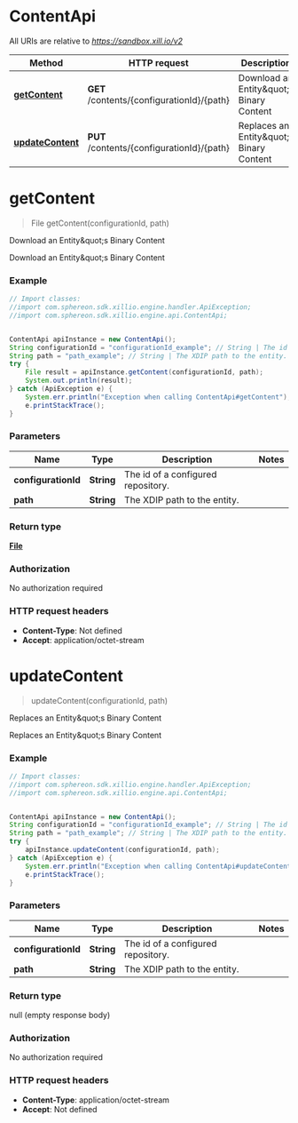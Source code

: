 # ContentApi

All URIs are relative to *https://sandbox.xill.io/v2*

Method | HTTP request | Description
------------- | ------------- | -------------
[**getContent**](ContentApi.md#getContent) | **GET** /contents/{configurationId}/{path} | Download an Entity\&quot;s Binary Content
[**updateContent**](ContentApi.md#updateContent) | **PUT** /contents/{configurationId}/{path} | Replaces an Entity\&quot;s Binary Content


<a name="getContent"></a>
# **getContent**
> File getContent(configurationId, path)

Download an Entity\&quot;s Binary Content

Download an Entity\&quot;s Binary Content

### Example
```java
// Import classes:
//import com.sphereon.sdk.xillio.engine.handler.ApiException;
//import com.sphereon.sdk.xillio.engine.api.ContentApi;


ContentApi apiInstance = new ContentApi();
String configurationId = "configurationId_example"; // String | The id of a configured repository.
String path = "path_example"; // String | The XDIP path to the entity.
try {
    File result = apiInstance.getContent(configurationId, path);
    System.out.println(result);
} catch (ApiException e) {
    System.err.println("Exception when calling ContentApi#getContent");
    e.printStackTrace();
}
```

### Parameters

Name | Type | Description  | Notes
------------- | ------------- | ------------- | -------------
 **configurationId** | **String**| The id of a configured repository. |
 **path** | **String**| The XDIP path to the entity. |

### Return type

[**File**](File.md)

### Authorization

No authorization required

### HTTP request headers

 - **Content-Type**: Not defined
 - **Accept**: application/octet-stream

<a name="updateContent"></a>
# **updateContent**
> updateContent(configurationId, path)

Replaces an Entity\&quot;s Binary Content

Replaces an Entity\&quot;s Binary Content

### Example
```java
// Import classes:
//import com.sphereon.sdk.xillio.engine.handler.ApiException;
//import com.sphereon.sdk.xillio.engine.api.ContentApi;


ContentApi apiInstance = new ContentApi();
String configurationId = "configurationId_example"; // String | The id of a configured repository.
String path = "path_example"; // String | The XDIP path to the entity.
try {
    apiInstance.updateContent(configurationId, path);
} catch (ApiException e) {
    System.err.println("Exception when calling ContentApi#updateContent");
    e.printStackTrace();
}
```

### Parameters

Name | Type | Description  | Notes
------------- | ------------- | ------------- | -------------
 **configurationId** | **String**| The id of a configured repository. |
 **path** | **String**| The XDIP path to the entity. |

### Return type

null (empty response body)

### Authorization

No authorization required

### HTTP request headers

 - **Content-Type**: application/octet-stream
 - **Accept**: Not defined


